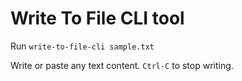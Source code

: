 # Write To File CLI tool

Run `write-to-file-cli sample.txt`

Write or paste any text content. `Ctrl-C` to stop writing.
